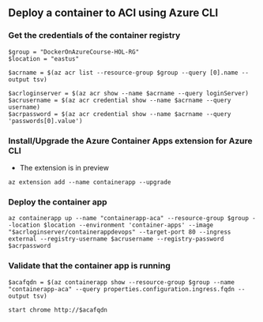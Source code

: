 

## Deploy a container to ACI using Azure CLI

### Get the credentials of the container registry
```
$group = "DockerOnAzureCourse-HOL-RG"
$location = "eastus"

$acrname = $(az acr list --resource-group $group --query [0].name --output tsv)

$acrloginserver = $(az acr show --name $acrname --query loginServer)
$acrusername = $(az acr credential show --name $acrname --query username)
$acrpassword = $(az acr credential show --name $acrname --query 'passwords[0].value')
```

### Install/Upgrade the Azure Container Apps extension for Azure CLI
* The extension is in preview
```
az extension add --name containerapp --upgrade
```

### Deploy the container app
```
az containerapp up --name "containerapp-aca" --resource-group $group --location $location --environment 'container-apps' --image "$acrloginserver/containerappdevops" --target-port 80 --ingress external --registry-username $acrusername --registry-password $acrpassword
```

### Validate that the container app is running
```
$acafqdn = $(az containerapp show --resource-group $group --name "containerapp-aca" --query properties.configuration.ingress.fqdn --output tsv)

start chrome http://$acafqdn
```




